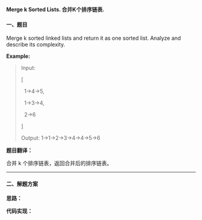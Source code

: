 **Merge k Sorted Lists. 合并K个排序链表.**

#### 一、题目

Merge k sorted linked lists and return it as one sorted list. Analyze and describe its complexity.

**Example:**
> Input:
>
> [
>
> &nbsp;&nbsp;1->4->5,
>
>  &nbsp;&nbsp;1->3->4,
>
>  &nbsp;&nbsp;2->6
>
> ]
>
> Output: 1->1->2->3->4->4->5->6

**题目翻译：**

合并 k 个排序链表，返回合并后的排序链表。

---

#### 二、解题方案

**思路：**


**代码实现：**

```

```
